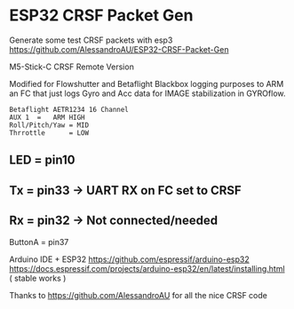 # ESP32 CRSF Packet Gen
 Generate some test CRSF packets with esp3
 https://github.com/AlessandroAU/ESP32-CRSF-Packet-Gen



M5-Stick-C CRSF Remote Version

Modified for Flowshutter and Betaflight Blackbox logging purposes
to ARM an FC that just logs Gyro and Acc data for IMAGE stabilization in GYROflow.

    Betaflight AETR1234 16 Channel
    AUX 1  =   ARM HIGH
    Roll/Pitch/Yaw = MID
    Thrrottle      = LOW

  LED      =   pin10
  ------------------
  Tx       =   pin33  -> UART RX on FC set to CRSF
  ------------------
  Rx       =   pin32  -> Not connected/needed
  ------------------
  ButtonA  =   pin37

Arduino IDE + ESP32 
https://github.com/espressif/arduino-esp32
https://docs.espressif.com/projects/arduino-esp32/en/latest/installing.html ( stable works )



Thanks to https://github.com/AlessandroAU for all the nice CRSF code
